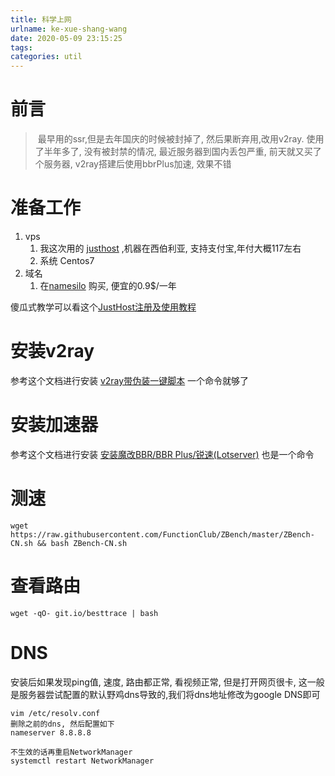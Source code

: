 ```yaml
---
title: 科学上网
urlname: ke-xue-shang-wang
date: 2020-05-09 23:15:25
tags:
categories: util
---
```

# 前言

> ​	最早用的ssr,但是去年国庆的时候被封掉了, 然后果断弃用,改用v2ray. 使用了半年多了, 没有被封禁的情况, 最近服务器到国内丢包严重, 前天就又买了个服务器, v2ray搭建后使用bbrPlus加速, 效果不错

<!--more-->

# 准备工作

1. vps 
   1. 我这次用的 [justhost]( https://justhost.ru/?ref=35666) ,机器在西伯利亚, 支持支付宝,年付大概117左右
   2. 系统 Centos7
2. 域名
   1. 在[namesilo](https://www.namesilo.com/login.php) 购买, 便宜的0.9$/一年

傻瓜式教学可以看这个[JustHost注册及使用教程](https://zhuanlan.zhihu.com/p/102511030)

# 安装v2ray

参考这个文档进行安装 [v2ray带伪装一键脚本](https://www.hijk.pw/v2ray-one-click-script-with-mask/) 一个命令就够了

# 安装加速器

参考这个文档进行安装 [安装魔改BBR/BBR Plus/锐速(Lotserver)](https://www.hijk.pw/install-bbr-plus-lotserver/) 也是一个命令

# 测速

```
wget https://raw.githubusercontent.com/FunctionClub/ZBench/master/ZBench-CN.sh && bash ZBench-CN.sh
```



# 查看路由

```text
wget -qO- git.io/besttrace | bash
```



# DNS

安装后如果发现ping值, 速度, 路由都正常, 看视频正常, 但是打开网页很卡, 这一般是服务器尝试配置的默认野鸡dns导致的,我们将dns地址修改为google DNS即可

```
vim /etc/resolv.conf
删除之前的dns, 然后配置如下
nameserver 8.8.8.8

不生效的话再重启NetworkManager
systemctl restart NetworkManager
```





